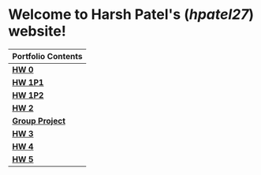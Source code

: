# Welcome to Harsh Patel's (_hpatel27_) website!

| **Portfolio Contents** |
| ------------- |
| [**HW 0**](Homework0/README.md) |
| [**HW 1P1**](Homework1/Part1/landing.html) |
| [**HW 1P2**](Homework1/Part2/dashboard.html) |
| [**HW 2**](Homework2/index.html) |
| [**Group Project**](https://github.ncsu.edu/engr-csc342/csc342-2024Spring-GroupL/blob/main/README.md) |
| [**HW 3**](Homework3/templates/form.html) |
| [**HW 4**](Homework4/README.md) |
| [**HW 5**](Homework5/README.md) |

